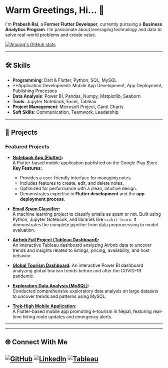 # Warm Greetings, Hi... 👋

I'm **Prabesh Rai**, a **Former Flutter Developer**, currently pursuing a **Business Analytics Program**. I’m passionate about leveraging technology and data to solve real-world problems and create value.
 
 
[![Anurag's GitHub stats](https://github-readme-stats.vercel.app/api?username=Prabesh789)](https://github.com/anuraghazra/github-readme-stats)

---

## 🛠 Skills
- **Programming**: Dart & Flutter, Python, SQL, MySQL
- **Application Development: Mobile App Development, App Deployment, Publishing Processes
- **Data Analysis**: Power BI, Pandas, Numpy, Matplotlib, Seaborn  
- **Tools**: Jupyter Notebook, Excel, Tableau  
- **Project Management**: Microsoft Project, Gantt Charts  
- **Soft Skills**: Communication, Teamwork, Leadership  

---

## 🌟 Projects

### Featured Projects

- **[Notebook App (Flutter)](https://play.google.com/store/apps/details?id=com.prabeshrai.note_book):**  
  A Flutter-based mobile application published on the Google Play Store.  
  **Key Features:**
  - Provides a user-friendly interface for managing notes.
  - Includes features to create, edit, and delete notes.
  - Optimized for performance with a clean, intuitive design.
  - Demonstrates expertise in **Flutter development** and the **app deployment process**.

- **[Email Spam Classifier](https://github.com/Prabesh789/email-spam-classifier):**  
  A machine learning project to classify emails as spam or not. Built using Python, Jupyter Notebook, and libraries like `scikit-learn`. It demonstrates the complete pipeline from data preprocessing to model evaluation.

- **[Airbnb Full Project (Tableau Dashboard)](https://public.tableau.com/app/profile/prabesh.rai6215/viz/AirbnbFullProject_17344635039170/Dashboard1):**  
  An interactive Tableau dashboard analyzing Airbnb data to uncover trends and insights related to listings, pricing, availability, and host behavior.

- **[Global Tourism Dashboard](https://github.com/Prabesh789/Global-Tourism-Dashboard):**
  An interactive Power BI dashboard analyzing global tourism trends before and after the COVID-19 pandemic.
  
- **[Exploratory Data Analysis (MySQL)](https://github.com/Prabesh789/Data_Analyst_Bootcamp/blob/main/exploratory_data_analysis.sql):**  
  Conducted comprehensive exploratory data analysis on large datasets to uncover trends and patterns using MySQL.

- **[Trek-High Mobile Application](https://github.com/Prabesh789/Trek-High):**  
  A Flutter-based mobile app promoting e-tourism in Nepal, featuring real-time hiking route updates and emergency alerts.

---
---

## 🌐 Connect With Me
[![GitHub](https://img.shields.io/badge/GitHub-%2312100E.svg?style=for-the-badge&logo=github&logoColor=white)](https://github.com/Prabesh789)
[![LinkedIn](https://img.shields.io/badge/LinkedIn-%230077B5.svg?style=for-the-badge&logo=linkedin&logoColor=white)](https://linkedin.com/in/prabeshrai)
[![Tableau](https://img.shields.io/badge/Tableau-%23E97627.svg?style=for-the-badge&logo=tableau&logoColor=white)](https://public.tableau.com/app/profile/prabesh.rai6215)
---

